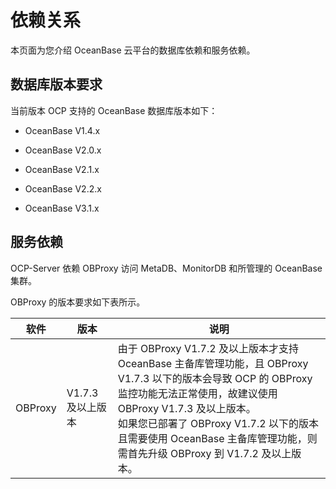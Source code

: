# 依赖关系

本页面为您介绍 OceanBase 云平台的数据库依赖和服务依赖。

## 数据库版本要求

当前版本 OCP 支持的 OceanBase 数据库版本如下：

* OceanBase V1.4.x

* OceanBase V2.0.x

* OceanBase V2.1.x

* OceanBase V2.2.x

* OceanBase V3.1.x

## 服务依赖

OCP-Server 依赖 OBProxy 访问 MetaDB、MonitorDB 和所管理的 OceanBase 集群。

OBProxy 的版本要求如下表所示。

| **软件**  |    **版本**    |                                                                                                             **说明**                                                                                                             |
|---------|--------------|--------------------------------------------------------------------------------------------------------------------------------------------------------------------------------------------------------------------------------|
| OBProxy | V1.7.3 及以上版本 | 由于 OBProxy V1.7.2 及以上版本才支持 OceanBase 主备库管理功能，且 OBProxy V1.7.3 以下的版本会导致 OCP 的 OBProxy 监控功能无法正常使用，故建议使用 OBProxy V1.7.3 及以上版本。</br> 如果您已部署了 OBProxy V1.7.2 以下的版本且需要使用 OceanBase  主备库管理功能，则需首先升级 OBProxy 到 V1.7.2 及以上版本。 |
